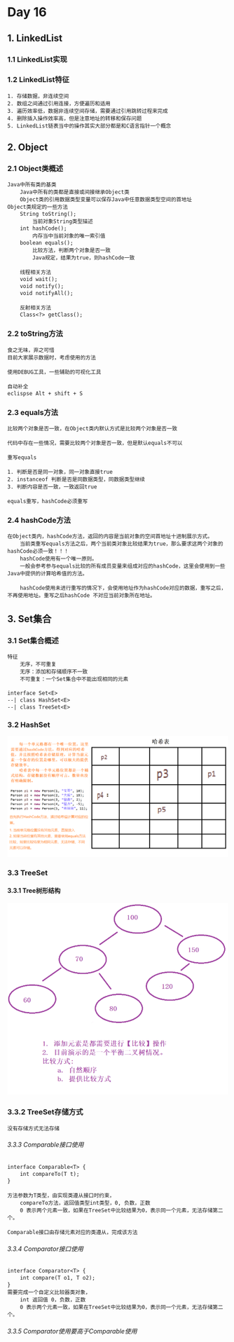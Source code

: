# Day 16

## 1. LinkedList

### 1.1 LinkedList实现

### 1.2 LinkedList特征

```
1. 存储数据，非连续空间
2. 数组之间通过引用连接，方便遍历和适用
3. 遍历效率低，数据非连续空间存储，需要通过引用跳转过程来完成
4. 删除插入操作效率高，但是注意地址的转移和保存问题
5. LinkedList链表当中的操作其实大部分都是和C语言指针一个概念
```

## 2. Object

### 2.1 Object类概述

```
Java中所有类的基类
	Java中所有的类都是直接或间接继承Object类
	Object类的引用数据类型变量可以保存Java中任意数据类型空间的首地址
Object类规定的一些方法
	String toString();
		当前对象String类型描述
	int hashCode();
		内存当中当前对象的唯一索引值
	boolean equals();
		比较方法，判断两个对象是否一致
		Java规定，结果为true，则hashCode一致
	
	线程相关方法
	void wait();
	void notify();
	void notifyAll();
	
	反射相关方法
	Class<?> getClass();
```

### 2.2 toString方法

```
食之无味，弃之可惜
目前大家展示数据时，考虑使用的方法

使用DEBUG工具，一些辅助的可视化工具

自动补全
eclispse Alt + shift + S
```

### 2.3 equals方法

```
比较两个对象是否一致，在Object类内默认方式是比较两个对象是否一致

代码中存在一些情况，需要比较两个对象是否一致，但是默认equals不可以

重写equals

1. 判断是否是同一对象，同一对象直接true
2. instanceof 判断是否是同数据类型，同数据类型继续
3. 判断内容是否一致，一致返回true

equals重写，hashCode必须重写
```

### 2.4 hashCode方法

```
在Object类内，hashCode方法，返回的内容是当前对象的空间首地址十进制展示方式。	
	当前类重写equals方法之后，两个当前类对象比较结果为true，那么要求这两个对象的hashCode必须一致！！！
	hashCode使用有一个唯一原则。
	一般会参考参与equals比较的所有成员变量来组成对应的hashCode，这里会使用到一些Java中提供的计算哈希值的方法。
	
	hashCode使用未进行重写的情况下，会使用地址作为hashCode对应的数据，重写之后，不再使用地址。重写之后hashCode 不对应当前对象所在地址。
```

## 3. Set集合

### 3.1 Set集合概述

```
特征
	无序，不可重复
	无序：添加和存储顺序不一致
	不可重复：一个Set集合中不能出现相同的元素

interface Set<E>
--| class HashSet<E>
--| class TreeSet<E>
```

### 3.2 HashSet<E>

![image-20200224190147704](day16.assets/image-20200224190147704.png)

### 3.3 TreeSet<E>

#### 3.3.1 Tree树形结构

![image-20200224190222861](day16.assets/image-20200224190222861.png)

### 3.3.2 TreeSet存储方式

```
没有存储方式无法存储
```

###### 3.3.3 Comparable接口使用

```
interface Comparable<T> {
	int compareTo(T t);
}

方法参数为T类型，由实现类遵从接口时约束，
	compareTo方法，返回值类型int类型，0, 负数，正数
	0 表示两个元素一致，如果在TreeSet中比较结果为0，表示同一个元素，无法存储第二个。

Comparable接口由存储元素对应的类遵从，完成该方法
```

###### 3.3.4 Comparator接口使用

```
interface Comparator<T> {
	int compare(T o1, T o2);
}
需要完成一个自定义比较器类对象，
	int 返回值 0，负数，正数
	0 表示两个元素一致，如果在TreeSet中比较结果为0，表示同一个元素，无法存储第二个。
```

###### 3.3.5 Comparator使用要高于Comparable使用